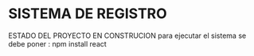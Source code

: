 <h1> SISTEMA DE REGISTRO </h1>
ESTADO DEL PROYECTO EN CONSTRUCION
para ejecutar el sistema se debe poner :
npm install react
